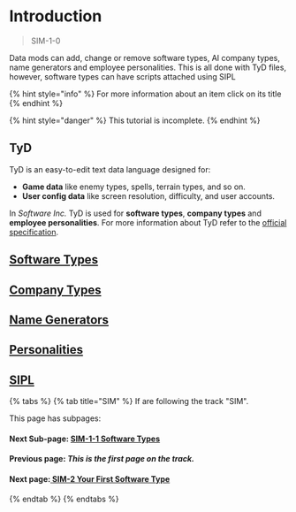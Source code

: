 # Introduction

> SIM-1-0

Data mods can add, change or remove software types, AI company types, name generators and employee personalities. This is all done with TyD files, however, software types can have scripts attached using SIPL

{% hint style="info" %}
For more information about an item click on its title
{% endhint %}

{% hint style="danger" %}
This tutorial is incomplete.
{% endhint %}

## TyD

TyD is an easy-to-edit text data language designed for:

* **Game data** like enemy types, spells, terrain types, and so on.
* **User config data** like screen resolution, difficulty, and user accounts.

In _Software Inc._ TyD is used for **software types**, **company types** and **employee personalities**. For more information about TyD refer to the [official specification](https://github.com/TynanSylvester/TyD).

## [Software Types](0.md)



## [Company Types](1.md)



## [Name Generators](2.md)



## [Personalities](3.md)



## [SIPL](4.md)



{% tabs %}
{% tab title="SIM" %}
If are following the track "SIM".

This page has subpages:

#### Next Sub-page: [SIM-1-1 Software Types](0.md)

#### Previous page: _This is the first page on the track._

#### Next page:[ ](../../otw-1/otw-2.md)[SIM-2 Your First Software Type](../sim-2.md)
{% endtab %}
{% endtabs %}

